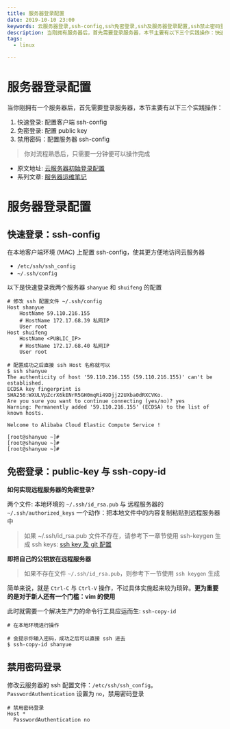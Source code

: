 ```yaml
---
title: 服务器登录配置
date: 2019-10-10 23:00
keywords: 云服务器登录,ssh-config,ssh免密登录,ssh及服务器登录配置,ssh禁止密码登录
description: 当刚拥有服务器后，首先需要登录服务器，本节主要有以下三个实践操作：快速登录，免密登录，禁用密码。
tags:
  - linux

---
```


# 服务器登录配置

当你刚拥有一个服务器后，首先需要登录服务器，本节主要有以下三个实践操作：

1. 快速登录: 配置客户端 ssh-config
1. 免密登录: 配置 public key
1. 禁用密码：配置服务器 ssh-config

> 你对流程熟悉后，只需要一分钟便可以操作完成

<!--more-->

+ 原文地址: [云服务器初始登录配置](https://shanyue.tech/op/init)
+ 系列文章: [服务器运维笔记](https://shanyue.tech/op)

# 服务器登录配置

## 快速登录：ssh-config

在本地客户端环境 (MAC) 上配置 ssh-config，使其更方便地访问云服务器

+ `/etc/ssh/ssh_config`
+ `~/.ssh/config`

以下是快速登录我两个服务器 `shanyue` 和 `shuifeng` 的配置

```config
# 修改 ssh 配置文件 ~/.ssh/config
Host shanyue
    HostName 59.110.216.155
    # HostName 172.17.68.39 私网IP
    User root
Host shuifeng
    HostName <PUBLIC_IP>
    # HostName 172.17.68.40 私网IP
    User root
```

```shell
# 配置成功之后直接 ssh Host 名称就可以
$ ssh shanyue
The authenticity of host '59.110.216.155 (59.110.216.155)' can't be established.
ECDSA key fingerprint is SHA256:WXULVpZcrX6kENrR5GH0mqRi49Djj22UXba0dRXCVKo.
Are you sure you want to continue connecting (yes/no)? yes
Warning: Permanently added '59.110.216.155' (ECDSA) to the list of known hosts.

Welcome to Alibaba Cloud Elastic Compute Service !

[root@shanyue ~]#
[root@shanyue ~]#
[root@shanyue ~]#
```

## 免密登录：public-key 与 ssh-copy-id

**如何实现远程服务器的免密登录?**

两个文件: 本地环境的 `~/.ssh/id_rsa.pub` 与 远程服务器的 `~/.ssh/authorized_keys`
一个动作：把本地文件中的内容复制粘贴到远程服务器中

> 如果 ~/.ssh/id_rsa.pub 文件不存在，请参考下一章节使用 ssh-keygen 生成 ssh keys: [ssh key 及 git 配置](https://shanyue.tech/op/ssh-setting)

**即把自己的公钥放在远程服务器**

> 如果不存在文件 `~/.ssh/id_rsa.pub`，则参考下一节使用 `ssh keygen` 生成

简单来说，就是 `Ctrl-C` 与 `Ctrl-V` 操作，不过具体实施起来较为琐碎。**更为重要的是对于新人还有一个门槛：vim 的使用**

此时就需要一个解决生产力的命令行工具应运而生: `ssh-copy-id`

```ssh
# 在本地环境进行操作

# 会提示你输入密码，成功之后可以直接 ssh 进去
$ ssh-copy-id shanyue

```

## 禁用密码登录

修改云服务器的 ssh 配置文件：`/etc/ssh/ssh_config`。`PasswordAuthentication` 设置为 `no`，禁用密码登录

```config
# 禁用密码登录
Host *
  PasswordAuthentication no
```
